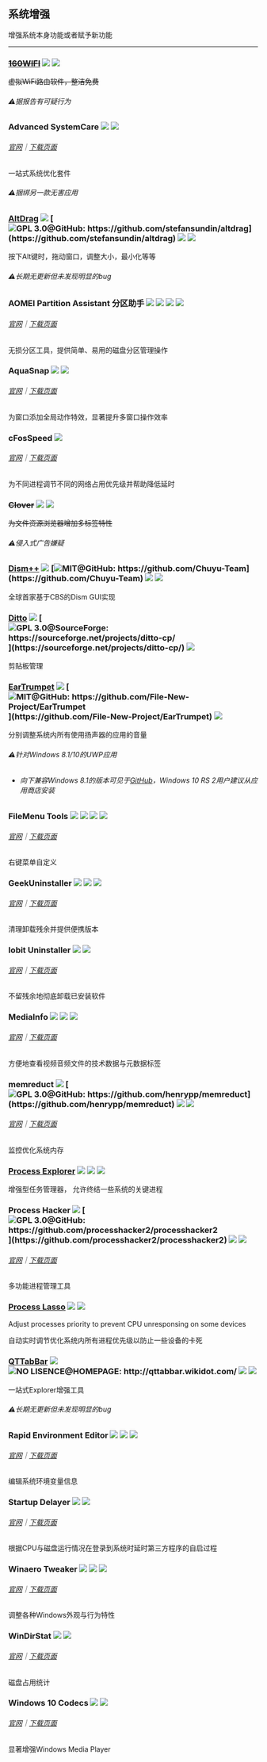 ## 系统增强

增强系统本身功能或者赋予新功能

---

### [~~160WIFI~~](http://wifi.160.com/) ![](/assets/图片2.png) ![](/assets/china.png)

~~虚拟WiFi路由软件，整洁免费~~

###### ⚠据报告有可疑行为

### Advanced SystemCare ![](/assets/图片2.png) ![](/assets/earth-globe.png)

###### [官网](http://www.iobit.com/en/advancedsystemcarefree.php#)｜[下载页面](http://download.cnet.com/Advanced-SystemCare-Free/3001-2086_4-10407614.html?hasJs=n&part=dl-)

一站式系统优化套件

###### ⚠捆绑另一款无害应用

### [AltDrag](https://stefansundin.github.io/altdrag/) ![](/assets/图片2.png) [![](/assets/open-source-icon.png "GPL 3.0@GitHub: https://github.com/stefansundin/altdrag")](https://github.com/stefansundin/altdrag) ![](/assets/earth-globe.png) ![](/assets/usb.png)

按下Alt键时，拖动窗口，调整大小，最小化等等

###### ⚠长期无更新但未发现明显的bug

### AOMEI Partition Assistant  分区助手 ![](/assets/图片2.png) ![](/assets/china.png) ![](/assets/united-states.png) ![](/assets/usb.png)

###### [官网](http://www.disktool.cn/)｜[下载页面](http://www.disktool.cn/download.html)

无损分区工具，提供简单、易用的磁盘分区管理操作

### AquaSnap ![](/assets/图片2.png) ![](/assets/earth-globe.png)

###### [官网](http://www.nurgo-software.com/products/aquasnap)｜[下载页面](http://www.nurgo-software.com/pricing/aquasnap)

为窗口添加全局动作特效，显著提升多窗口操作效率

### cFosSpeed ![](/assets/earth-globe.png)

###### [官网](https://www.cfos.de/zh-cn/cfosspeed/cfosspeed.htm)｜[下载页面](https://www.cfos.de/zh-cn/download/download.htm)

为不同进程调节不同的网络占用优先级并帮助降低延时

### ~~Clover~~ ![](/assets/图片2.png) ![](/assets/earth-globe.png)

~~为文件资源浏览器增加多标签特性~~

###### ⚠侵入式广告嫌疑

### [Dism++](https://www.chuyu.me/) ![](/assets/图片2.png) [![](/assets/open-source-icon.png "MIT@GitHub: https://github.com/Chuyu-Team")](https://github.com/Chuyu-Team) ![](/assets/earth-globe.png) ![](/assets/usb.png)

全球首家基于CBS的Dism GUI实现

### [Ditto](https://sourceforge.net/projects/ditto-cp/) ![](/assets/图片2.png) [![](/assets/open-source-icon.png "GPL 3.0@SourceForge: https://sourceforge.net/projects/ditto-cp/")](https://sourceforge.net/projects/ditto-cp/) ![](/assets/earth-globe.png)

剪贴板管理

### [EarTrumpet](https://www.microsoft.com/zh-cn/store/p/eartrumpet/9nblggh516xp) ![](/assets/图片2.png) [![](/assets/open-source-icon.png "MIT@GitHub: https://github.com/File-New-Project/EarTrumpet")](https://github.com/File-New-Project/EarTrumpet) ![](/assets/united-states.png)

分别调整系统内所有使用扬声器的应用的音量

###### ⚠针对Windows 8.1/10的UWP应用

* ###### 向下兼容Windows 8.1的版本可见于[GitHub](https://github.com/File-New-Project/EarTrumpet)，Windows 10 RS 2用户建议从应用商店安装

### FileMenu Tools ![](/assets/图片2.png) ![](/assets/open-source-icon.png) ![](/assets/earth-globe.png) ![](/assets/usb.png)

###### [官网](https://lopesoft.com/index.php/en/products)｜[下载页面](https://lopesoft.com/index.php/en/download/filemenu-tools)

右键菜单自定义

### GeekUninstaller ![](/assets/图片2.png) ![](/assets/earth-globe.png) ![](/assets/usb.png)

###### [官网](https://www.geekuninstaller.com/)｜[下载页面](https://www.geekuninstaller.com/download)

清理卸载残余并提供便携版本

### Iobit Uninstaller ![](/assets/图片2.png) ![](/assets/earth-globe.png)

###### [官网](http://www.iobit.com/en/advanceduninstaller.php#)｜[下载页面](http://download.cnet.com/IObit-Uninstaller/3001-2096_4-75161625.html?hasJs=n&part=dl-)

不留残余地彻底卸载已安装软件

### MediaInfo ![](/assets/图片2.png) ![](/assets/earth-globe.png) ![](/assets/usb.png)

###### [官网](https://mediaarea.net/en/MediaInfo)｜[下载页面](https://mediaarea.net/en/MediaInfo/Download/Windows)

方便地查看视频音频文件的技术数据与元数据标签

### memreduct ![](/assets/图片2.png) [![](/assets/open-source-icon.png "GPL 3.0@GitHub: https://github.com/henrypp/memreduct")](https://github.com/henrypp/memreduct) ![](/assets/united-states.png) ![](/assets/usb.png)

###### [官网](http://www.henrypp.org/product/memreduct)｜[下载页面](https://github.com/henrypp/memreduct/releases/latest)

监控优化系统内存

### [Process Explorer](https://technet.microsoft.com/en-us/sysinternals/processexplorer.aspx) ![](/assets/图片2.png) ![](/assets/united-states.png) ![](/assets/usb.png)

增强型任务管理器， 允许终结一些系统的关键进程

### Process Hacker ![](/assets/图片2.png) [![](/assets/open-source-icon.png "GPL 3.0@GitHub: https://github.com/processhacker2/processhacker2")](https://github.com/processhacker2/processhacker2) ![](/assets/united-states.png) ![](/assets/usb.png)

###### [官网](https://wj32.org/processhacker/index.php)｜[下载页面](https://wj32.org/processhacker/downloads.php)

多功能进程管理工具

### [Process Lasso](https://bitsum.com/) ![](/assets/图片2.png) ![](/assets/earth-globe.png)

Adjust processes priority to prevent CPU unresponsing on some devices

自动实时调节优化系统内所有进程优先级以防止一些设备的卡死

### [QTTabBar](http://qttabbar.wikidot.com/) ![](/assets/图片2.png) ![](/assets/open-source-icon.png "NO LISENCE@HOMEPAGE: http://qttabbar.wikidot.com/") ![](/assets/earth-globe.png) ![](/assets/usb.png)

一站式Explorer增强工具

###### ⚠长期无更新但未发现明显的bug

### Rapid Environment Editor ![](/assets/图片2.png) ![](/assets/earth-globe.png) ![](/assets/usb.png)

###### [官网](https://www.rapidee.com/en/about)｜[下载页面](https://www.rapidee.com/en/download)

编辑系统环境变量信息

### Startup Delayer ![](/assets/图片2.png) ![](/assets/earth-globe.png)

###### [官网](http://www.r2.com.au/page/products/show/startup-delayer/)｜[下载页面](http://www.r2.com.au/page/products/download/startup-delayer/)

根据CPU与磁盘运行情况在登录到系统时延时第三方程序的自启过程

### Winaero Tweaker ![](/assets/图片2.png) ![](/assets/united-states.png) ![](/assets/usb.png)

###### [官网](http://winaero.com/comment.php?comment.news.1836)｜[下载页面](http://winaero.com/request.php?1796)

调整各种Windows外观与行为特性

### WinDirStat ![](/assets/图片2.png) ![](/assets/earth-globe.png)

###### [官网](https://windirstat.net/)｜[下载页面](https://www.fosshub.com/WinDirStat.html)

磁盘占用统计

### Windows 10 Codecs ![](/assets/图片2.png) ![](/assets/united-states.png)

###### [官网](http://shark007.net/)｜[下载页面](http://shark007.net/forum/Thread-Setup-and-usage)

显著增强Windows Media Player

